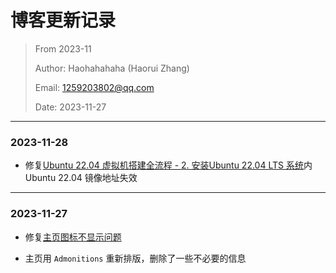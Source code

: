 # 博客更新记录

> From 2023-11
> 
> Author: Haohahahaha (Haorui Zhang)
> 
> Email: 1259203802@qq.com
>
> Date: 2023-11-27

---

### 2023-11-28

- 修复[Ubuntu 22.04 虚拟机搭建全流程 - 2. 安装Ubuntu 22.04 LTS 系统](http://cs.haohaha.cn/greenhand/Ubuntu2204-greenhand/Ubuntu2204-greenhand/#2-ubuntu-2204-lts)内 Ubuntu 22.04 镜像地址失效

---

### 2023-11-27

- 修复[主页图标不显示问题](http://cs.haohaha.cn/blog/admonitions/admonitions)

- 主页用 `Admonitions` 重新排版，删除了一些不必要的信息
